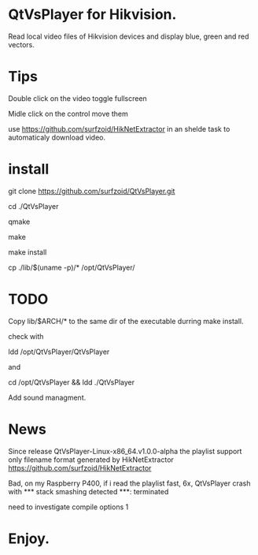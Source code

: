 # QtVsPlayer for Hikvision.
Read local video files of Hikvision devices and display blue, green and red vectors.

# Tips
Double click on the video toggle fullscreen

Midle click on the control move them

use https://github.com/surfzoid/HikNetExtractor in an shelde task to automaticaly download video.

# install
git clone https://github.com/surfzoid/QtVsPlayer.git

cd ./QtVsPlayer

qmake

make

make install

cp ./lib/$(uname -p)/* /opt/QtVsPlayer/

# TODO
Copy lib/$ARCH/* to the same dir of the executable durring make install.

check with

ldd /opt/QtVsPlayer/QtVsPlayer 

and

cd /opt/QtVsPlayer && ldd ./QtVsPlayer

Add sound managment.

# News
Since release QtVsPlayer-Linux-x86_64.v1.0.0-alpha the playlist support only filename format generated by HikNetExtractor
https://github.com/surfzoid/HikNetExtractor

Bad, on my Raspberry P400, if i read the playlist fast, 6x, QtVsPlayer crash with
*** stack smashing detected ***: terminated

need to investigate compile options 1

# Enjoy.
